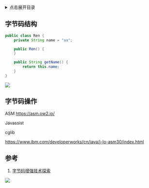 <details>
<summary>点击展开目录</summary>
<!-- TOC -->

- [字节码结构](#字节码结构)
- [字节码操作](#字节码操作)
- [参考](#参考)

<!-- /TOC -->
</details>

## 字节码结构


```Java
public class Ren {
    private String name = "aa";

    public Ren() {
    }

    public String getName() {
        return this.name;
    }
}
```

![](https://gitee.com/LuVx/img/raw/master/e.png)

## 字节码操作

ASM
https://asm.ow2.io/

Javassist

cglib

https://www.ibm.com/developerworks/cn/java/j-lo-asm30/index.html

## 参考

1. [字节码增强技术探索](https://tech.meituan.com/2019/09/05/java-bytecode-enhancement.html)


[![](https://static.segmentfault.com/v-5b1df2a7/global/img/creativecommons-cc.svg)](https://creativecommons.org/licenses/by-nc-nd/4.0/)
